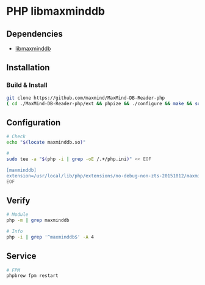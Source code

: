 # PHP libmaxminddb

## Dependencies

- [libmaxminddb](/libmaxminddb.md)

## Installation

### Build & Install

```sh
git clone https://github.com/maxmind/MaxMind-DB-Reader-php
( cd ./MaxMind-DB-Reader-php/ext && phpize && ./configure && make && sudo make install ) && rm -fR ./MaxMind-DB-Reader-php
```

## Configuration

```sh
# Check
echo "$(locate maxminddb.so)"

#
sudo tee -a "$(php -i | grep -oE /.+/php.ini)" << EOF

[maxminddb]
extension=/usr/local/lib/php/extensions/no-debug-non-zts-20151012/maxminddb.so
EOF
```

## Verify

```sh
# Module
php -m | grep maxminddb

# Info
php -i | grep '^maxminddb$' -A 4
```

## Service

```sh
# FPM
phpbrew fpm restart
```
